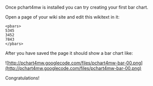 Once pchart4mw is installed you can try creating your first bar chart.

Open a page of your wiki site and edit this wikitext in it:
```
<pbars>
5345
3452
7843
</pbars>
```

After you have saved the page it should show a bar chart like:

![http://pchart4mw.googlecode.com/files/pchart4mw-bar-00.png](http://pchart4mw.googlecode.com/files/pchart4mw-bar-00.png)

Congratulations!
